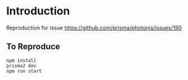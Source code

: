 # Introduction

Reproduction for issue https://github.com/prisma/photonjs/issues/190

## To Reproduce

```
npm install
prisma2 dev
npm run start
```
